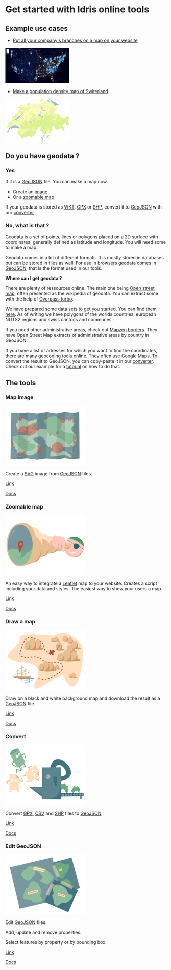 # Get started with Idris online tools

## Example use cases

* [Put all your company's branches on a map on your website](/use-case-1)

<img src="/img/use_case_1.png" alt="" width="200" />

* [Make a population density map of Switerland](/use-case-2)

<img src="/img/use_case_2.png" alt="" width="200" />

## Do you have geodata ?

### Yes

If it is a [GeoJSON](https://en.wikipedia.org/wiki/GeoJSON) file. You can make a map now. 

* Create an [image](../image-map)
* Or a [zoomable map](../zoomable-map)

If your geodata is stored as [WKT](https://en.wikipedia.org/wiki/Well-known_text), [GPX](https://en.wikipedia.org/wiki/GPS_Exchange_Format) or [SHP](https://en.wikipedia.org/wiki/Shapefile), convert it to [GeoJSON](https://en.wikipedia.org/wiki/GeoJSON) with our [converter](../convert)

### No, what is that ?

Geodata is a set of points, lines or polygons placed on a 2D surface with coordinates, generally defined as latitude and longitude. You will need some to make a map.

Geodata comes in a lot of different formats. It is mostly stored in databases but can be stored in files as well. For use in browsers geodata comes in [GeoJSON](https://en.wikipedia.org/wiki/GeoJSON), that is the format used in our tools.

**Where can I get geodata ?**

There are plenty of ressources online. The main one being [Open street map](https://www.openstreetmap.org), often presented as the wikipedia of geodata. You can extract some with the help of [Overpass turbo](http://overpass-turbo.eu/). 

We have prepared some data sets to get you started. You can find them [here](https://github.com/idris-maps/idris-geodata). As of writing we have polygons of the worlds countries, european NUTS2 regions and swiss cantons and communes.

If you need other administrative areas, check out [Mapzen borders](https://mapzen.com/data/borders/). They have Open Street Map extracts of administrative areas by country in GeoJSON.

If you have a list of adresses for which you want to find the coordinates, there are many [geocoding tools](https://www.google.ch/search?q=batch+geocoding) online. They often use Google Maps. To convert the result to GeoJSON, you can copy-paste it in our [converter](../convert). Check out our example for a [tutorial](/use-case-1) on how to do that.

## The tools

### Map image

<img src="/img/tool-map-image.png" width="250" />

Create a [SVG](https://en.wikipedia.org/wiki/Scalable_Vector_Graphics) image from [GeoJSON](https://en.wikipedia.org/wiki/GeoJSON) files.

[Link](http://www.idris-maps.com/tools/image-map)

[Docs](/image-map)

### Zoomable map

<img src="/img/tool-zoomable-map.png" width="250" />

An easy way to integrate a [Leaflet](http://leafletjs.com/) map to your website. Creates a script including your data and styles. The easiest way to show your users a map.

[Link](http://www.idris-maps.com/tools/zoomable-map)

[Docs](/zoomable-map)

### Draw a map

<img src="/img/tool-draw.png" width="250" />

Draw on a black and white background map and download the result as a [GeoJSON](https://en.wikipedia.org/wiki/GeoJSON) file.

[Link](http://www.idris-maps.com/tools/draw-map)

[Docs](/draw-map)

### Convert

<img src="/img/tool-converter.png" width="250" />

Convert [GPX](https://en.wikipedia.org/wiki/GPS_Exchange_Format), [CSV](https://en.wikipedia.org/wiki/Comma-separated_values) and [SHP](https://en.wikipedia.org/wiki/Shapefile) files to [GeoJSON](https://en.wikipedia.org/wiki/GeoJSON)

[Link](http://www.idris-maps.com/tools/convert)

[Docs](/convert)

### Edit GeoJSON

<img src="/img/tool-query.png" width="250" />

Edit [GeoJSON](https://en.wikipedia.org/wiki/GeoJSON) files. 

Add, update and remove properties. 

Select features by property or by bounding box.

[Link](http://www.idris-maps.com/tools/convert)

[Docs](/query)


